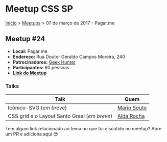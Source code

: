 Meetup CSS SP
======

[Início](../README.md) > [Meetups](../meetups.md) > 07 de março de 2017 - Pagar.me

## Meetup #24

* **Local:** Pagar.me
* **Endereço:** Rua Doutor Geraldo Campos Moreira, 240
* **Patrocinadores:** [Geek Hunter](https://www.geekhunter.com.br/)
* **Participantes:** 60 pessoas
* **[Link do Meetup](https://www.meetup.com/pt-BR/CSS-SP/events/237700174/)**

### Talks

| Talk                                           | Quem
| ---------------------------------------------  | ------------------------------------------------------------------|
| Icônico-SVG (_em breve_)                 | [Mario Souto](https://www.facebook.com/soutomario) |
| CSS grid e o Layout Santo Graal  (_em breve_)                 | [Alda Rocha](https://twitter.com/mjcoffeeholick) |


Tem algum link relacionado ao tema ou que foi discutido no meetup? Abre um PR e adiciona aqui :heart_eyes:

